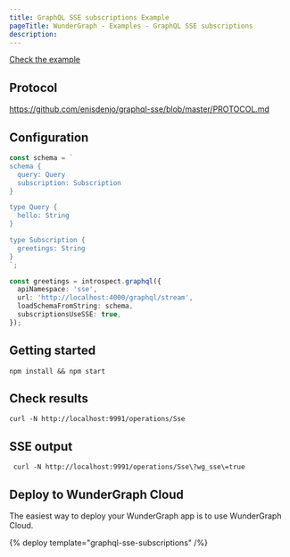 ```yaml
---
title: GraphQL SSE subscriptions Example
pageTitle: WunderGraph - Examples - GraphQL SSE subscriptions
description:
---
```


[Check the example](https://github.com/wundergraph/wundergraph/tree/main/examples/graphql-sse-subscriptions)

## Protocol

https://github.com/enisdenjo/graphql-sse/blob/master/PROTOCOL.md

## Configuration

```typescript
const schema = `
schema {
  query: Query
  subscription: Subscription
}

type Query {
  hello: String
}

type Subscription {
  greetings: String
}
`;

const greetings = introspect.graphql({
  apiNamespace: 'sse',
  url: 'http://localhost:4000/graphql/stream',
  loadSchemaFromString: schema,
  subscriptionsUseSSE: true,
});
```

## Getting started

```shell
npm install && npm start
```

## Check results

```shell
curl -N http://localhost:9991/operations/Sse
```

## SSE output

```shell
 curl -N http://localhost:9991/operations/Sse\?wg_sse\=true
```

## Deploy to WunderGraph Cloud

The easiest way to deploy your WunderGraph app is to use WunderGraph Cloud.

{% deploy template="graphql-sse-subscriptions" /%}
